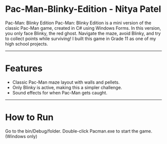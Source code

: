 # Pac-Man-Blinky-Edition - Nitya Patel
Pac-Man: Blinky Edition  Pac-Man: Blinky Edition is a mini version of the classic Pac-Man game, created in C# using Windows Forms. In this version, you only face Blinky, the red ghost. Navigate the maze, avoid Blinky, and try to collect points while surviving! I built this game in Grade 11 as one of my high school projects. 

---

# Features
- Classic Pac-Man maze layout with walls and pellets.
- Only Blinky is active, making this a simpler challenge.
- Sound effects for when Pac-Man gets caught.

---

# How to Run
Go to the bin/Debug/folder.
Double-click Pacman.exe to start the game. (Windows only)
